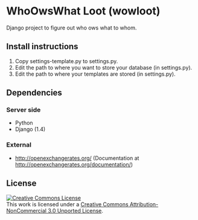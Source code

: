 WhoOwsWhat Loot (wowloot)
=========================
Django project to figure out who ows what to whom.

Install instructions
--------------------

1. Copy settings-template.py to settings.py.
2. Edit the path to where you want to store your database (in settings.py).
3. Edit the path to where your templates are stored (in settings.py).


Dependencies
------------
### Server side
* Python
* Django (1.4)

### External
* http://openexchangerates.org/ (Documentation at http://openexchangerates.org/documentation/)

License
-------
<a rel="license" href="http://creativecommons.org/licenses/by-nc/3.0/"><img alt="Creative Commons License" style="border-width:0" src="http://i.creativecommons.org/l/by-nc/3.0/88x31.png" /></a><br />This work is licensed under a <a rel="license" href="http://creativecommons.org/licenses/by-nc/3.0/">Creative Commons Attribution-NonCommercial 3.0 Unported License</a>.
